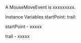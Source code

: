 A MouseMoveEvent is xxxxxxxxx.Instance Variables	startPoint:		<Object>	trail:		<Object>startPoint	- xxxxxtrail	- xxxxx